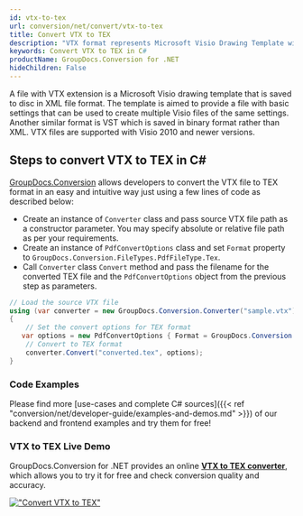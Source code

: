 ```yaml
---
id: vtx-to-tex
url: conversion/net/convert/vtx-to-tex
title: Convert VTX to TEX
description: "VTX format represents Microsoft Visio Drawing Template with .vtx extension. Learn how to convert VTX to TEX file programmatically in C# language using GroupDocs.Conversion for .NET library."
keywords: Convert VTX to TEX in C#
productName: GroupDocs.Conversion for .NET
hideChildren: False
---
```


A file with VTX extension is a Microsoft Visio drawing template that is saved to disc in XML file format. The template is aimed to provide a file with basic settings that can be used to create multiple Visio files of the same settings. Another similar format is VST which is saved in binary format rather than XML. VTX files are supported with Visio 2010 and newer versions.

## Steps to convert VTX to TEX in C#

[GroupDocs.Conversion](https://products.groupdocs.com/conversion/net) allows developers to convert the VTX file to TEX format in an easy and intuitive way just using a few lines of code as described below:

* Create an instance of `Converter` class and pass source VTX file path as a constructor parameter. You may specify absolute or relative file path as per your requirements. 
* Create an instance of `PdfConvertOptions` class and set `Format` property to `GroupDocs.Conversion.FileTypes.PdfFileType.Tex`.
* Call `Converter` class `Convert` method and pass the filename for the converted TEX file and the `PdfConvertOptions` object from the previous step as parameters.

```csharp
// Load the source VTX file
using (var converter = new GroupDocs.Conversion.Converter("sample.vtx"))
{
    // Set the convert options for TEX format
   var options = new PdfConvertOptions { Format = GroupDocs.Conversion.FileTypes.PdfFileType.Tex };
    // Convert to TEX format
    converter.Convert("converted.tex", options);
}
```

### Code Examples

Please find more [use-cases and complete C# sources]({{< ref "conversion/net/developer-guide/examples-and-demos.md" >}}) of our backend and frontend examples and try them for free!

### VTX to TEX Live Demo

GroupDocs.Conversion for .NET provides an online [**VTX to TEX converter**](https://products.groupdocs.app/conversion/vtx-to-tex), which allows you to try it for free and check conversion quality and accuracy.

[!["Convert VTX to TEX"](conversion/net/images/convert-to-tex/convert-vtx-to-tex.png)](https://products.groupdocs.app/conversion/vtx-to-tex)